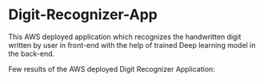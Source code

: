 # Digit-Recognizer-App
This AWS deployed application which recognizes the handwritten digit written by user in front-end with the help of trained Deep learning model in the back-end.

Few results of the AWS deployed Digit Recognizer Application:

